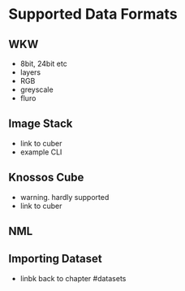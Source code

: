 # Supported Data Formats

## WKW
- 8bit, 24bit etc
- layers
- RGB
- greyscale
- fluro


## Image Stack
- link to cuber
- example CLI

## Knossos Cube
- warning. hardly supported
- link to cuber

## NML

## Importing Dataset
- linbk back to chapter #datasets

